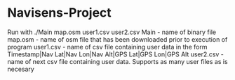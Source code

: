 # Navisens-Project
Run with ./Main map.osm user1.csv user2.csv
Main - name of binary file
map.osm - name of osm file that has been downloaded prior to execution of program
user1.csv - name of csv file containing user data in the form Timestamp|Nav Lat|Nav Lon|Nav Alt|GPS Lat|GPS Lon|GPS Alt
user2.csv - name of next csv file containing user data. Supports as many user files as is necesary
